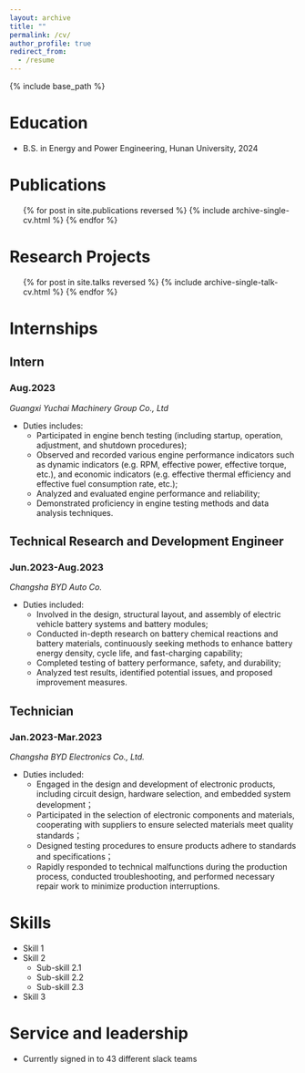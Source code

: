 ```yaml
---
layout: archive
title: ""
permalink: /cv/
author_profile: true
redirect_from:
  - /resume
---
```



{% include base_path %}

Education
======
* B.S. in Energy and Power Engineering, Hunan University, 2024

Publications
======
  <ul>{% for post in site.publications reversed %}
    {% include archive-single-cv.html %}
  {% endfor %}</ul>

Research Projects
======
  <ul>{% for post in site.talks reversed %}
    {% include archive-single-talk-cv.html  %}
  {% endfor %}</ul>

Internships
======
## Intern

### Aug.2023

<var>Guangxi Yuchai Machinery Group Co., Ltd<var>
* Duties includes:
  * Participated in engine bench testing (including startup, operation, adjustment, and shutdown procedures);
  * Observed and recorded various engine performance indicators such as dynamic indicators (e.g. RPM, effective power, effective torque, etc.), and economic indicators (e.g. effective thermal efficiency and effective fuel consumption rate, etc.);
  * Analyzed and evaluated engine performance and reliability;
  * Demonstrated proficiency in engine testing methods and data analysis techniques.

## Technical Research and Development Engineer

### Jun.2023-Aug.2023

<var>Changsha BYD Auto Co.<var>
* Duties included:
  * Involved in the design, structural layout, and assembly of electric vehicle battery systems and battery modules;
  * Conducted in-depth research on battery chemical reactions and battery materials, continuously seeking methods to enhance battery energy density, cycle life, and fast-charging capability;
  * Completed testing of battery performance, safety, and durability;
  * Analyzed test results, identified potential issues, and proposed improvement measures.

## Technician

### Jan.2023-Mar.2023

<var>Changsha BYD Electronics Co., Ltd.<var>
* Duties included:
  * Engaged in the design and development of electronic products, including circuit design, hardware selection, and embedded system development；
  * Participated in the selection of electronic components and materials, cooperating with suppliers to ensure selected materials meet quality standards；
  * Designed testing procedures to ensure products adhere to standards and specifications；
  * Rapidly responded to technical malfunctions during the production process, conducted troubleshooting, and performed necessary repair work to minimize production interruptions.
  
Skills
======
* Skill 1
* Skill 2
  * Sub-skill 2.1
  * Sub-skill 2.2
  * Sub-skill 2.3
* Skill 3
  
Service and leadership
======
* Currently signed in to 43 different slack teams
